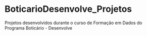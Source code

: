 # BoticarioDesenvolve_Projetos
Projetos desenvolvidos durante o curso de Formação em Dados do Programa Boticário - Desenvolve
